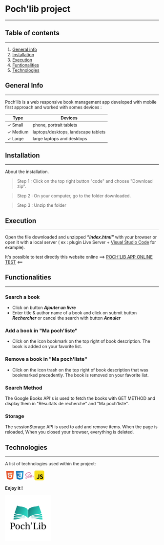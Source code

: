 # Poch'lib project

---

## Table of contents

---

1. [General info](#general-info)
2. [Installation](#installation)
3. [Execution](#execution)
4. [Funtionalities](#functionalities)
5. [Technologies](#technologies)

## General Info

---

Poch’lib is a web responsive book management app developed with mobile first approach and worked with somes devices :

| Type           | Devices                             |
| -------------- | ----------------------------------- |
| &check; Small  | phone, portrait tablets             |
| &check; Medium | laptops/desktops, landscape tablets |
| &check; Large  | large laptops and desktops          |

## Installation

---

About the installation.

> Step 1 : Click on the top right button "code" and choose "Download zip".

> Step 2 : On your computer, go to the folder downloaded.

> Step 3 : Unzip the folder

## Execution

---

Open the file downloaded and unzipped **_"index.html"_** with your browser or open it with a local server ( ex : plugin Live Server + [Visual Studio Code](https://code.visualstudio.com/) for example).

It's possible to test directly this website online ==> [POCH'LIB APP ONLINE TEST](https://ryanrandrianaridera.github.io/pochlib/) <==

## Functionalities

---

### Search a book

- Click on button **_Ajouter un livre_**
- Enter title & author name of a book and click on submit button **_Rechercher_** or cancel the search with button **_Annuler_**

### Add a book in "Ma poch'liste"

- Click on the icon bookmark on the top right of book description. The book is added on your favorite list.

### Remove a book in "Ma poch'liste"

- Click on the icon trash on the top right of book description that was bookmarked precedently.
  The book is removed on your favorite list.

### Search Method

The Google Books API's is used to fetch the books with GET METHOD and display them in "Résultats de recherche" and "Ma poch'liste".

### Storage

The sessionStorage API is used to add and remove items.
When the page is reloaded,
When you closed your browser, everything is deleted.

## Technologies

---

A list of technologies used within the project:

<img src="./assets/img/techno/html5.png" alt="HTML5 logo"><img src="./assets/img/techno/css3.png" alt="CSS3 logo"><img src="./assets/img/techno/sass.png" alt="SASS logo" ><img src="./assets/img/techno/javascript.png" alt="JS logo">

**Enjoy it !**

<img src="./assets/img/logo/logo.svg" alt="Poch'lib logo" width="150px">

